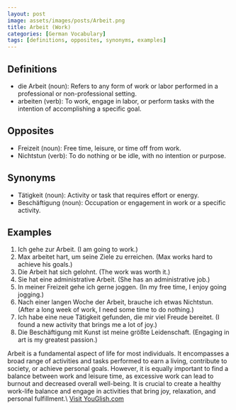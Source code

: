 ```yaml
---
layout: post
image: assets/images/posts/Arbeit.png
title: Arbeit (Work)
categories: [German Vocabulary]
tags: [definitions, opposites, synonyms, examples]
---
```


## Definitions

- die Arbeit (noun): Refers to any form of work or labor performed in a professional or non-professional setting.
- arbeiten (verb): To work, engage in labor, or perform tasks with the intention of accomplishing a specific goal.

## Opposites

- Freizeit (noun): Free time, leisure, or time off from work.
- Nichtstun (verb): To do nothing or be idle, with no intention or purpose.

## Synonyms

- Tätigkeit (noun): Activity or task that requires effort or energy.
- Beschäftigung (noun): Occupation or engagement in work or a specific activity.

## Examples

1. Ich gehe zur Arbeit. (I am going to work.)
2. Max arbeitet hart, um seine Ziele zu erreichen. (Max works hard to achieve his goals.)
3. Die Arbeit hat sich gelohnt. (The work was worth it.)
4. Sie hat eine administrative Arbeit. (She has an administrative job.)
5. In meiner Freizeit gehe ich gerne joggen. (In my free time, I enjoy going jogging.)
6. Nach einer langen Woche der Arbeit, brauche ich etwas Nichtstun. (After a long week of work, I need some time to do nothing.)
7. Ich habe eine neue Tätigkeit gefunden, die mir viel Freude bereitet. (I found a new activity that brings me a lot of joy.)
8. Die Beschäftigung mit Kunst ist meine größte Leidenschaft. (Engaging in art is my greatest passion.)

Arbeit is a fundamental aspect of life for most individuals. It encompasses a broad range of activities and tasks performed to earn a living, contribute to society, or achieve personal goals. However, it is equally important to find a balance between work and leisure time, as excessive work can lead to burnout and decreased overall well-being. It is crucial to create a healthy work-life balance and engage in activities that bring joy, relaxation, and personal fulfillment.\ <a id="yg-widget-0" class="youglish-widget" data-query="Arbeit" data-lang="german" data-components="8412" data-auto-start="0" data-bkg-color="theme_light" data-title="How%20to%20pronounce%20Arbeit%20in%20German"  rel="nofollow" href="https://youglish.com">Visit YouGlish.com</a><script async src="https://youglish.com/public/emb/widget.js" charset="utf-8"></script>